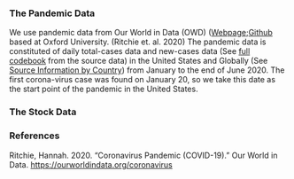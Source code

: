 ### The Pandemic Data

We use pandemic data from Our World in Data (OWD) ([Webpage](https://ourworldindata.org/coronavirus-source-data);[Github](https://github.com/owid/covid-19-data/tree/master/public/data) based at Oxford University. (Ritchie et. al. 2020)  The pandemic data is constituted of daily total-cases data and new-cases data (See [full codebook](https://github.com/owid/covid-19-data/blob/master/public/data/owid-covid-data-codebook.md) from the source data) in the United States and Globally (See [Source Information by Country](https://ourworldindata.org/coronavirus-testing#source-information-country-by-country)) from January to the end of June 2020. The first corona-virus case was found on January 20, so we take this date as the start point of the pandemic in the United States. 


### The Stock Data


### References

Ritchie, Hannah. 2020. “Coronavirus Pandemic (COVID-19).” Our World in Data. https://ourworldindata.org/coronavirus
